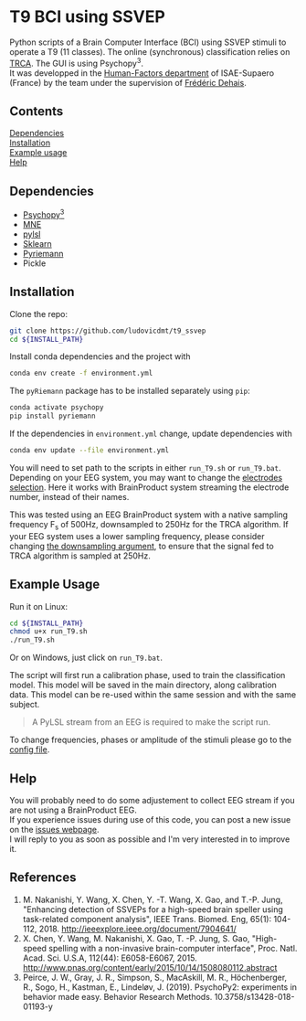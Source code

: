 T9 BCI using SSVEP
====

Python scripts of a Brain Computer Interface (BCI) using SSVEP stimuli to operate a T9 (11 classes). The online (synchronous) classification relies on [TRCA](https://ieeexplore.ieee.org/document/7904641). The GUI is using Psychopy<sup>3</sup>.  
It was developped in the [Human-Factors department](https://personnel.isae-supaero.fr/neuroergonomie-et-facteurs-humains-dcas?lang=en) of ISAE-Supaero (France) by the team under the supervision of [Frédéric Dehais](https://personnel.isae-supaero.fr/frederic-dehais/).

## Contents

[Dependencies](#dependencies)  
[Installation](#installation)  
[Example usage](#example-usage)  
[Help](#help)

## Dependencies

* [Psychopy<sup>3</sup>](https://www.psychopy.org/download.html)
* [MNE](https://mne.tools/stable/install/mne_python.html)
* [pylsl](https://github.com/chkothe/pylsl)
* [Sklearn](https://scikit-learn.org/stable/install.html)
* [Pyriemann](https://github.com/pyRiemann/pyRiemann)
* Pickle

## Installation

Clone the repo:

```bash
git clone https://github.com/ludovicdmt/t9_ssvep
cd ${INSTALL_PATH}
```

Install conda dependencies and the project with

```bash
conda env create -f environment.yml
```

The `pyRiemann` package has to be installed separately using `pip`:
```bash
conda activate psychopy
pip install pyriemann
```

If the dependencies in `environment.yml` change, update dependencies with

```bash
conda env update --file environment.yml
```

You will need to set path to the scripts in either `run_T9.sh` or `run_T9.bat`.  
Depending on your EEG system, you may want to change the [electrodes selection](https://github.com/ludovicdmt/t9_ssvep/blob/main/classification/online_T9.py#L387). Here it works with BrainProduct system streaming the electrode number, instead of their names.

This was tested using an EEG BrainProduct system with a native sampling frequency F<sub>s</sub> of 500Hz, downsampled to 250Hz for the TRCA algorithm. If your EEG system uses a lower sampling frequency, please consider changing [the downsampling argument](https://github.com/ludovicdmt/t9_ssvep/blob/main/classification/online_T9.py#L432), to ensure that the signal fed to TRCA algorithm is sampled at 250Hz.

## Example Usage

Run it on Linux:

```bash
cd ${INSTALL_PATH}
chmod u+x run_T9.sh
./run_T9.sh
```

Or on Windows, just click on `run_T9.bat`.  

The script will first run a calibration phase, used to train the classification model. This model will be saved in the main directory, along calibration data. This model can be re-used within the same session and with the same subject.

> A PyLSL stream from an EEG is required to make the script run.

To change frequencies, phases or amplitude of the stimuli please go to the [config file](https://github.com/ludovicdmt/t9_ssvep/blob/main/presentation/T9_config_control.json).  

## Help

You will probably need to do some adjustement to collect EEG stream if you are not using a BrainProduct EEG.  
If you experience issues during  use of this code, you can post a new issue on the [issues webpage](https://github.com/ludovicdmt/t9_ssvep/issues).  
I will reply to you as soon as possible and I'm very interested in to improve it.

## References

1. M. Nakanishi, Y. Wang, X. Chen, Y. -T. Wang, X. Gao, and T.-P. Jung, "Enhancing detection of SSVEPs for a high-speed brain speller using task-related component analysis", IEEE Trans. Biomed. Eng, 65(1): 104-112, 2018. <http://ieeexplore.ieee.org/document/7904641/>
2. X. Chen, Y. Wang, M. Nakanishi, X. Gao, T. -P. Jung, S. Gao, "High-speed spelling with a non-invasive brain-computer interface", Proc. Natl. Acad. Sci. U.S.A, 112(44): E6058-E6067, 2015. <http://www.pnas.org/content/early/2015/10/14/1508080112.abstract>
3. Peirce, J. W., Gray, J. R., Simpson, S., MacAskill, M. R., Höchenberger, R., Sogo, H., Kastman, E., Lindeløv, J. (2019). PsychoPy2: experiments in behavior made easy. Behavior Research Methods. 10.3758/s13428-018-01193-y
